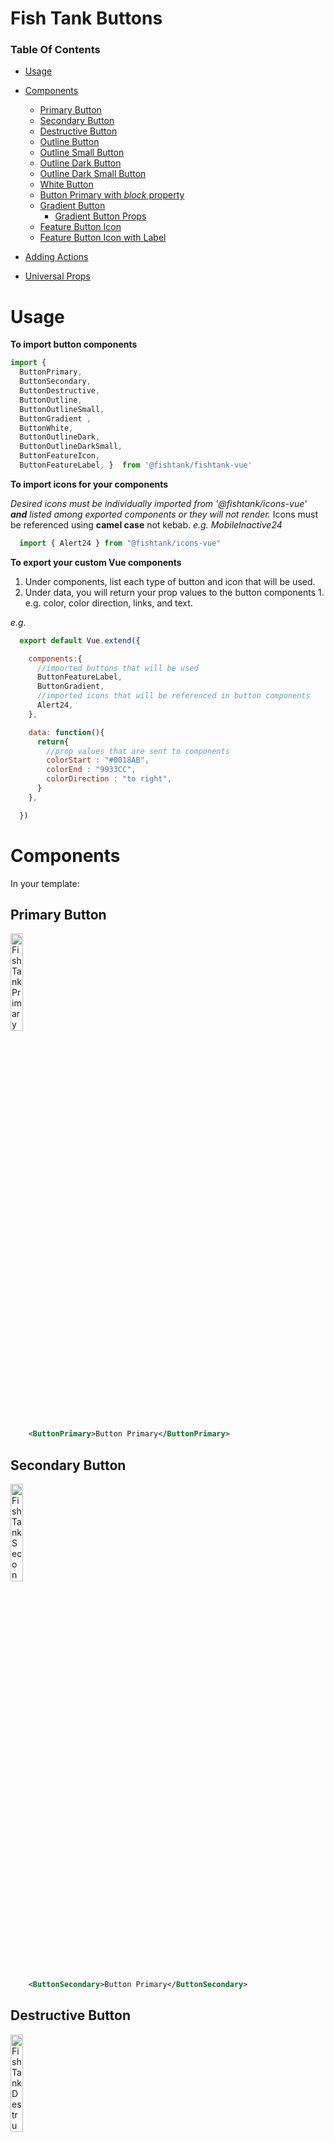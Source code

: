 # Fish Tank Buttons

### Table Of Contents
- [Usage](#usage)
- [Components](#components)
  - [Primary Button](#primary-button)
  - [Secondary Button](#secondary-button)
  - [Destructive Button](#destructive-button)
  - [Outline Button](#outline-button)
  - [Outline Small Button](#outline-small-button)
  - [Outline Dark Button](#outline-dark-button)
  - [Outline Dark Small Button](#outline-dark-small-button)
  - [White Button](#white-button)
  - [Button Primary with _block_ property](#button-primary-with-block-property)
  - [Gradient Button](#gradient-button)
    - [Gradient Button Props](#gradient-button-props)
  - [Feature Button Icon](#feature-button-icon)
  - [Feature Button Icon with Label](#feature-button-icon-with-label)

- [Adding Actions](#adding-actions:)
- [Universal Props](#universal-props)

# Usage

**To import button components**

```js
import { 
  ButtonPrimary,
  ButtonSecondary,
  ButtonDestructive, 
  ButtonOutline,
  ButtonOutlineSmall, 
  ButtonGradient , 
  ButtonWhite,
  ButtonOutlineDark,
  ButtonOutlineDarkSmall,
  ButtonFeatureIcon,
  ButtonFeatureLabel, }  from '@fishtank/fishtank-vue'
```

**To import icons for your components**

*Desired icons must be individually imported from '@fishtank/icons-vue' **and** listed among exported components or they will not render.* Icons must be referenced using **camel case** not kebab. *e.g. MobileInactive24*  

```js
  import { Alert24 } from "@fishtank/icons-vue"
```


**To export your custom Vue components**

  1. Under components, list each type of button and icon that will be used.
  2. Under data, you will return your prop values to the button components
    1. e.g. color, color direction, links, and text.

*e.g.*
```js
  export default Vue.extend({

    components:{
      //imported buttons that will be used
      ButtonFeatureLabel,
      ButtonGradient,
      //imported icons that will be referenced in button components
      Alert24,
    },

    data: function(){
      return{
        //prop values that are sent to components
        colorStart : "#0018AB",
        colorEnd : "9933CC",
        colorDirection : "to right",
      }
    },

  })
```

# Components

In your template:

  ## Primary Button

  <img src="../../assets/ft-button-primary.png" width="20%" alt="Fish Tank Primary Button">

  ```xml
      <ButtonPrimary>Button Primary</ButtonPrimary>
  ```

  ## Secondary Button

  <img src="../../assets/ft-button-secondary.png" width="20%" alt="Fish Tank Secondary Button">

  ```xml
      <ButtonSecondary>Button Primary</ButtonSecondary>
  ```

  ## Destructive Button

  <img src="../../assets/ft-button-destructive.png" width="20%" alt="Fish Tank Destructive Button">

  ```xml
      <ButtonDestructive>Button Primary</ButtonDestructive>
  ```
 
  ## Outline Button

  <img src="../../assets/ft-button-outline.png" width="20%" alt="Fish Tank Outline Button">

  ```xml
      <ButtonOutline>Button Primary</ButtonOutline>
  ```

  ## Outline Small Button

  <img src="../../assets/ft-button-outline-small.png" width="20%" alt="Fish Tank Outline Small Button">

  ```xml
      <ButtonOutlineSmall>Button Outline Small</ButtonOutlineSmall>
  ```

  ## Outline Dark Button

  ( For use on Dark Backgrounds )

  <img src="../../assets/ft-button-outline-dark.png" width="20%" alt="Fish Tank Outline Dark Button">

  ```xml
      <ButtonOutlineDark>Button Outline Dark</ButtonOutlineDark>
  ```

  ## Outline Dark Small Button

  ( For use on Dark Backgrounds )

  <img src="../../assets/ft-button-outline-dark-small.png" width="20%" alt="Fish Tank Outline Dark Small Button">

  ```xml
      <ButtonOutlineDarkSmall>Button Outline Dark</ButtonOutlineDarkSmall>
  ```

  ## White Button

  <img src="../../assets/ft-button-white.png" width="20%" alt="Fish Tank White Button">

  ```xml
      <ButtonWhite>Button Primary</ButtonWhite>
  ```

  ## Button Primary with _block_ property 

  <img src="../../assets/ft-button-primary-block.png" width="50%" alt="Block Style Fish Tank Primary Button">

  ```xml
    <ButtonPrimary 
      :block="true">Button Primary</ButtonPrimary>
  ```
  
  ## Gradient Button

  <img src="../../assets/ft-button-gradient.png" width="20%" alt="Fish Tank Gradient Button">

  This button takes in three *required* props **:gradientStart**, **:gradientEnd**, and **:colorDirection**. Return values into these props using a return function in **:data** within your **export default Vue.extend()** class. See [Section](#usage). 

  ```xml
    <ButtonGradient
      :gradientStart="startingHexColorVariable"
      :gradientEnd="endingHexColorVariable"
      :colorDirection="to-right"
      >Button Primary</ButtonGradient>
  ```
  #### Gradient Button Props

  |Name|Type|Description|Required|Default|
  |---|---|---|---|---|
  |gradientStart|String(Hex color, or valid CSS color)|Start Color of Gradient|true|undefined|
  |gradientEnd|String(Hex color, or valid CSS color)|End Color of Gradient|true|undefined|
  |colorDirection|String("to-right" or "to-left")|Horizontal Direction of Gradient|false|undefined|


 ## Feature Button Icon

  <img src="../../assets/ft-button-feature-icon.png" width="4%" alt="Fish Tank Feature Button Icon">

  This button type utilizes slots and will require 4 things of you:
  1. Import desired icons from **@fishtank/icons-vue**.
  2. Declare them under **:components** in your **export default Vue.extend()** class.
  3. Refer icons in all cases using camel case.
    a. Do it like this. *'AnAwesomeIcon24'* **(Heroes do this)**
    b. Never like this, *'an_awesome_icon_24' or 'an-awesome-icon-24'. **(Only Villians do that.)**
  4. Refer to icon with self closing tags within component. *e.g. '< AnAwesomeIcon24 />'*

  This button simply needs you to reference the desired icon using camel case and self closing brackets within the components.

  ```xml
    <ButtonFeatureIcon> <Alert24/> </ButtonFeatureIcon>
  ```

  ## Feature Button Icon With Label

  <img src="../../assets/ft-button-feature-label.png" width="20%" alt="Fish Tank Feature Button with Label">

  This button type utilizes slots and will require 4 things of you:
  1. Import desired icons from **@fishtank/icons-vue**.
  2. Declare them under **:components** in your **export default Vue.extend()** class.
  3. Refer icons in all cases using camel case.
    a. Do it like this. *'AnAwesomeIcon24'* **(Heroes do this)**
    b. Never like this, *'an_awesome_icon_24' or 'an-awesome-icon-24'. **(Only Villians do that.)**
  4. Refer to icon with self closing tags within component. *e.g. '< AnAwesomeIcon24 />'*

  This button takes in two required slots that are referenced using the '< template >' tags. The first is the '< template >' that takes in the attribute slot name 'icon'. Between this template tag is where you will insert your 24x24 icon of choice, after you have imported it from '@fishtank/icons-vue'. Remember to reference your icon using self closing tags. The second '< template >' tag takes in a slot named 'label', where you enter the buttons label text.

  ```xml
    <ButtonFeatureLabel> 
        <template slot="icon"> <Alert24/> </template>
        <template slot="label"> Button Feature Label</template>
    </ButtonFeatureLabel>
  ```

# Adding actions:

```xml
<ButtonPrimary 
  @click="handleClick"
  >Button Primary</ButtonPrimary>
```

# Universal Props

_The following props apply to all buttons_

```xml
<ButtonPrimary
  :disabled="falsyVariable"
  :block="truthyVariable"
  >Button Primary</ButtonPrimary>
```
|Name|Type|Description|Required|Default|
|---|---|---|---|---|
|disabled|Boolean|Specify if button should be disabled|false| false|
|block|Boolean|Changes Button to full width block element|false| false|
